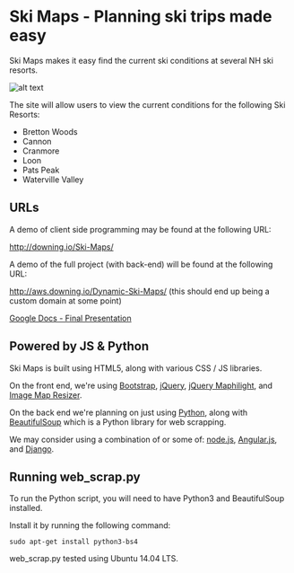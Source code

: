 # Ski Maps - Planning ski trips made easy
Ski Maps makes it easy find the current ski conditions at several NH ski resorts.

![alt text](http://downing.io/Ski-Maps/img/demo.png "Demo")

The site will allow users to view the current conditions for the following Ski Resorts:
- Bretton Woods
- Cannon
- Cranmore
- Loon
- Pats Peak
- Waterville Valley

## URLs
A demo of client side programming may be found at the following URL:

http://downing.io/Ski-Maps/

A demo of the full project (with back-end) will be found at the following URL:

http://aws.downing.io/Dynamic-Ski-Maps/
(this should end up being a custom domain at some point)

[Google Docs - Final Presentation](https://docs.google.com/presentation/d/1sT4nOpsitNVVuL6sX4sSmVNYfY83MEFnV0rHZrGgIs8/edit?usp=sharing)

## Powered by JS & Python
Ski Maps is built using HTML5, along with various CSS / JS libraries.

On the front end, we're using
[Bootstrap](https://getbootstrap.com/),
[jQuery](https://jquery.com/),
[jQuery Maphilight](https://github.com/kemayo/maphilight),
and [Image Map Resizer](https://github.com/davidjbradshaw/image-map-resizer).

On the back end we're planning on just using
[Python](https://www.python.org/),
along with
[BeautifulSoup](http://www.crummy.com/software/BeautifulSoup/)
which is a Python library for web scrapping.

We may consider using a combination of or some of:
[node.js](https://nodejs.org/en/),
[Angular.js](https://angularjs.org/),
and [Django](https://www.djangoproject.com/).

## Running web_scrap.py
To run the Python script, you will need to have Python3 and BeautifulSoup installed.

Install it by running the following command:

```
sudo apt-get install python3-bs4
```

web_scrap.py tested using Ubuntu 14.04 LTS.
